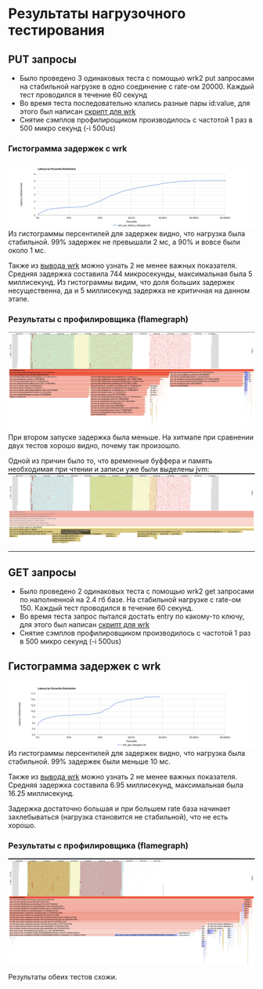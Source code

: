 # Результаты нагрузочного тестирования 
## PUT запросы
* Было проведено 3 одинаковых теста с помощью wrk2 put запросами на стабильной нагрузке в одно соединение с rate-ом 20000. Каждый тест проводился в течение 60 секунд
* Во время теста последовательно клались разные пары id:value, для этого был написан [скрипт для wrk](./wrk/put/put_script.lua)
* Снятие сэмплов профилирощиком производилось с частотой 1 раз в 500 микро секунд (-i 500us)

### Гистограмма задержек с wrk
![](./wrk/put/wrk_put_histogram.png)
Из гистограммы персентилей для задержек видно, что нагрузка была стабильной. 99% задержек не превышали 2 мс, а 90% и вовсе были около 1 мс. 

Также из [вывода wrk](./wrk/put/wrk_put.txt) можно узнать 2 не менее важных показателя. Средняя задержка составила 744 микросекунды, максимальная была 5 миллисекунд. Из гистограммы видим, что доля больших задержек несущественна, да и 5 миллисекунд задержка не критичная на данном этапе.

### Результаты с профилировщика (flamegraph)
[![flamegraph put](./img/profile_diff_put.png)](https://htmlpreview.github.io/?https://github.com/levs2001/2022-highload-dht/blob/stage1/src/main/java/ok/dht/test/saskov/stress_testing/myserver_profile_put.html)
При втором запуске задержка была меньше. На хитмапе при сравнении двух тестов хорошо видно, почему так произошло. 

Одной из причин было то, что временные буффера и память необходимая при чтении и записи уже были выделены jvm:
![](./img/profile_diff_put_direct_temporary.png)

---

## GET запросы
* Было проведено 2 одинаковых теста с помощью wrk2 get запросами по наполненной на 2.4 гб базе. На стабильной нагрузке с rate-ом 150. Каждый тест проводился в течение 60 секунд.
* Во время теста запрос пытался достать entry по какому-то ключу, для этого был написан [скрипт для wrk](./wrk/get/get_script.lua)
* Снятие сэмплов профилировщиком производилось с частотой 1 раз в 500 микро секунд (-i 500us)

## Гистограмма задержек с wrk
![](./wrk/get/wrk_get_histogram.png)
Из гистограммы персентилей для задержек видно, что нагрузка была стабильной. 99% задержек были меньше 10 мс.

Также из [вывода wrk](./wrk/get/wrk_get.txt) можно узнать 2 не менее важных показателя. Средняя задержка составила 6.95 миллисекунд, максимальная была 16.25 миллисекунд.

Задержка достаточно большая и при большем rate база начинает захлебываться (нагрузка становится не стабильной), что не есть хорошо.

### Результаты с профилировщика (flamegraph)
[![flamegraph get](./img/profile_get.png)](https://htmlpreview.github.io/?https://github.com/levs2001/2022-highload-dht/blob/stage1/src/main/java/ok/dht/test/saskov/stress_testing/myserver_profile_get.html)

Результаты обеих тестов схожи.